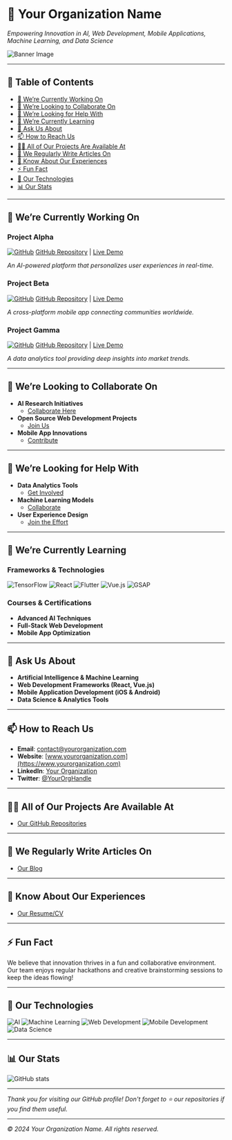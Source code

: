 # 🚀 **Your Organization Name**

*Empowering Innovation in AI, Web Development, Mobile Applications, Machine Learning, and Data Science*

![Banner Image](https://via.placeholder.com/1000x300.png?text=Your+Organization+Banner)

---

## 📖 Table of Contents

- [🔭 We’re Currently Working On](#-we-re-currently-working-on)
- [👯 We’re Looking to Collaborate On](#-we-re-looking-to-collaborate-on)
- [🤝 We’re Looking for Help With](#-we-re-looking-for-help-with)
- [🌱 We’re Currently Learning](#-we-re-currently-learning)
- [💬 Ask Us About](#-ask-us-about)
- [📫 How to Reach Us](#-how-to-reach-us)
- [👨‍💻 All of Our Projects Are Available At](#-all-of-our-projects-are-available-at)
- [📝 We Regularly Write Articles On](#-we-regularly-write-articles-on)
- [📄 Know About Our Experiences](#-know-about-our-experiences)
- [⚡ Fun Fact](#-fun-fact)
- [🌟 Our Technologies](#-our-technologies)
- [📊 Our Stats](#-our-stats)

---

## 🔭 We’re Currently Working On

### **Project Alpha**
[![GitHub](https://img.shields.io/github/license/yourorganization/project-alpha)](https://github.com/yourorganization/project-alpha)
[GitHub Repository](https://github.com/yourorganization/project-alpha) | [Live Demo](https://project-alpha.yourorganization.com)

*An AI-powered platform that personalizes user experiences in real-time.*

### **Project Beta**
[![GitHub](https://img.shields.io/github/license/yourorganization/project-beta)](https://github.com/yourorganization/project-beta)
[GitHub Repository](https://github.com/yourorganization/project-beta) | [Live Demo](https://project-beta.yourorganization.com)

*A cross-platform mobile app connecting communities worldwide.*

### **Project Gamma**
[![GitHub](https://img.shields.io/github/license/yourorganization/project-gamma)](https://github.com/yourorganization/project-gamma)
[GitHub Repository](https://github.com/yourorganization/project-gamma) | [Live Demo](https://project-gamma.yourorganization.com)

*A data analytics tool providing deep insights into market trends.*

---

## 👯 We’re Looking to Collaborate On

- **AI Research Initiatives**
  - [Collaborate Here](https://github.com/yourorganization/ai-research)
- **Open Source Web Development Projects**
  - [Join Us](https://github.com/yourorganization/web-dev-projects)
- **Mobile App Innovations**
  - [Contribute](https://github.com/yourorganization/mobile-apps)

---

## 🤝 We’re Looking for Help With

- **Data Analytics Tools**
  - [Get Involved](https://github.com/yourorganization/data-analytics)
- **Machine Learning Models**
  - [Collaborate](https://github.com/yourorganization/ml-models)
- **User Experience Design**
  - [Join the Effort](https://github.com/yourorganization/ux-design)

---

## 🌱 We’re Currently Learning

### **Frameworks & Technologies**
![TensorFlow](https://img.shields.io/badge/-TensorFlow-FF6F00?logo=tensorflow&logoColor=white) ![React](https://img.shields.io/badge/-React-61DAFB?logo=react&logoColor=white) ![Flutter](https://img.shields.io/badge/-Flutter-02569B?logo=flutter&logoColor=white) ![Vue.js](https://img.shields.io/badge/-Vue.js-4FC08D?logo=vue.js&logoColor=white) ![GSAP](https://img.shields.io/badge/-GSAP-000000?logo=greensock&logoColor=white)

### **Courses & Certifications**
- **Advanced AI Techniques**
- **Full-Stack Web Development**
- **Mobile App Optimization**

---

## 💬 Ask Us About

- **Artificial Intelligence & Machine Learning**
- **Web Development Frameworks (React, Vue.js)**
- **Mobile Application Development (iOS & Android)**
- **Data Science & Analytics Tools**

---

## 📫 How to Reach Us

- **Email**: [contact@yourorganization.com](mailto:contact@yourorganization.com)
- **Website**: [www.yourorganization.com](https://www.yourorganization.com)
- **LinkedIn**: [Your Organization](https://www.linkedin.com/company/yourorganization)
- **Twitter**: [@YourOrgHandle](https://twitter.com/YourOrgHandle)

---

## 👨‍💻 All of Our Projects Are Available At

- [Our GitHub Repositories](https://github.com/yourorganization)

---

## 📝 We Regularly Write Articles On

- [Our Blog](https://www.yourorganization.com/blog)

---

## 📄 Know About Our Experiences

- [Our Resume/CV](https://www.yourorganization.com/resume)

---

## ⚡ Fun Fact

We believe that innovation thrives in a fun and collaborative environment. Our team enjoys regular hackathons and creative brainstorming sessions to keep the ideas flowing!

---

## 🌟 Our Technologies

![AI](https://img.shields.io/badge/AI-FF69B4?style=for-the-badge&logo=artificial-intelligence) ![Machine Learning](https://img.shields.io/badge/Machine%20Learning-00CED1?style=for-the-badge&logo=machine-learning) ![Web Development](https://img.shields.io/badge/Web%20Development-FFD700?style=for-the-badge&logo=web-development) ![Mobile Development](https://img.shields.io/badge/Mobile%20Development-32CD32?style=for-the-badge&logo=mobile-development) ![Data Science](https://img.shields.io/badge/Data%20Science-FF4500?style=for-the-badge&logo=data-science)

---

## 📊 Our Stats

![GitHub stats](https://github-readme-stats.vercel.app/api?username=yourorganization&show_icons=true&theme=radical)

---

*Thank you for visiting our GitHub profile! Don't forget to ⭐ our repositories if you find them useful.*

---

*© 2024 Your Organization Name. All rights reserved.*

